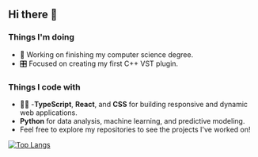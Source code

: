 ## Hi there 👋

### Things I'm doing
- 🔭 Working on finishing my computer science degree. 
- 🎛️ Focused on creating my first C++ VST plugin.
  
### Things I code with 
- 👨‍💻 -**TypeScript**, **React**, and **CSS** for building responsive and dynamic web applications.
- **Python** for data analysis, machine learning, and predictive modeling.
- Feel free to explore my repositories to see the projects I've worked on!



[![Top Langs](https://github-readme-stats.vercel.app/api/top-langs/?username=ErezLavi)](https://github.com/ErezLavi/github-readme-stats)


